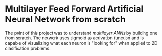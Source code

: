 # Multilayer Feed Forward Artificial Neural Network from scratch

The point of this project was to understand _multilayer ANNs_ by building one from scratch.
The network uses sigmoid as activation function and is capable of visualizing what each neuron is "looking for" when applied to 2D clasification problems.
